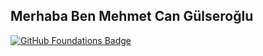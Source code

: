 ## Merhaba Ben Mehmet Can Gülseroğlu

[![GitHub Foundations Badge](https://images.credly.com/size/340x340/images/2e2b966b-fd55-4192-9141-7e5674f53ca8/github-foundations.png)](https://www.credly.com/badges/2e2b966b-fd55-4192-9141-7e5674f53ca8/public_url)

<!--
**mehmetcangulseroglu/mehmetcangulseroglu** is a ✨ _special_ ✨ repository because its `README.md` (this file) appears on your GitHub profile.

Here are some ideas to get you started:

- 🔭 I’m currently working on ...
- 🌱 I’m currently learning ...
- 👯 I’m looking to collaborate on ...
- 🤔 I’m looking for help with ...
- 💬 Ask me about ...
- 📫 How to reach me: ...
- 😄 Pronouns: ...
- ⚡ Fun fact: ...
-->
